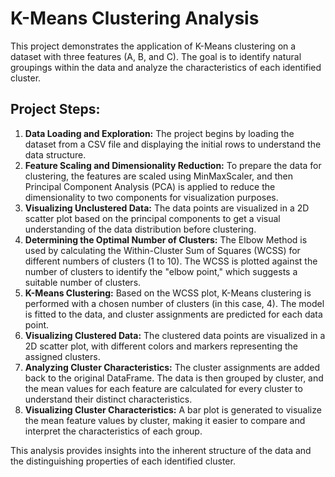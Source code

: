 # K-Means Clustering Analysis

This project demonstrates the application of K-Means clustering on a dataset with three features (A, B, and C). The goal is to identify natural groupings within the data and analyze the characteristics of each identified cluster.

## Project Steps:

1.  **Data Loading and Exploration:** The project begins by loading the dataset from a CSV file and displaying the initial rows to understand the data structure.
2.  **Feature Scaling and Dimensionality Reduction:** To prepare the data for clustering, the features are scaled using MinMaxScaler, and then Principal Component Analysis (PCA) is applied to reduce the dimensionality to two components for visualization purposes.
3.  **Visualizing Unclustered Data:** The data points are visualized in a 2D scatter plot based on the principal components to get a visual understanding of the data distribution before clustering.
4.  **Determining the Optimal Number of Clusters:** The Elbow Method is used by calculating the Within-Cluster Sum of Squares (WCSS) for different numbers of clusters (1 to 10). The WCSS is plotted against the number of clusters to identify the "elbow point," which suggests a suitable number of clusters.
5.  **K-Means Clustering:** Based on the WCSS plot, K-Means clustering is performed with a chosen number of clusters (in this case, 4). The model is fitted to the data, and cluster assignments are predicted for each data point.
6.  **Visualizing Clustered Data:** The clustered data points are visualized in a 2D scatter plot, with different colors and markers representing the assigned clusters.
7.  **Analyzing Cluster Characteristics:** The cluster assignments are added back to the original DataFrame. The data is then grouped by cluster, and the mean values for each feature are calculated for every cluster to understand their distinct characteristics.
8.  **Visualizing Cluster Characteristics:** A bar plot is generated to visualize the mean feature values by cluster, making it easier to compare and interpret the characteristics of each group.

This analysis provides insights into the inherent structure of the data and the distinguishing properties of each identified cluster.
